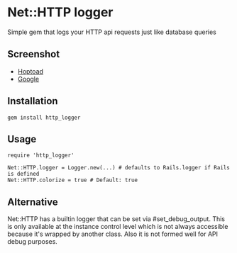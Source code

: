 # Net::HTTP logger

Simple gem that logs your HTTP api requests just like database queries


## Screenshot

* [Hoptoad](https://github.com/railsware/http_logger/raw/master/screenshots/hoptoad.png)
* [Google](https://github.com/railsware/http_logger/raw/master/screenshots/rails_console.png)

## Installation

    gem install http_logger

## Usage

    require 'http_logger'

    Net::HTTP.logger = Logger.new(...) # defaults to Rails.logger if Rails is defined
    Net::HTTP.colorize = true # Default: true


## Alternative

Net::HTTP has a builtin logger that can be set via \#set\_debug\_output.
This is only available at the instance control level which is not always accessible because it's wrapped by another class. Also it is not formed well for API debug purposes.
